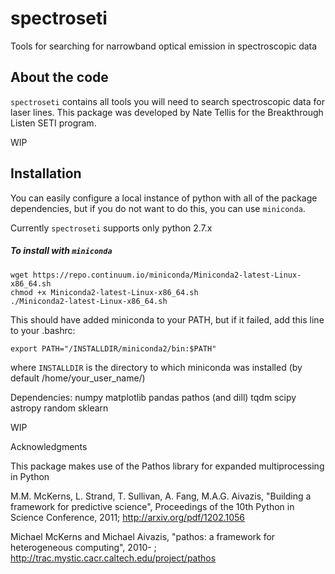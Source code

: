 spectroseti
======
Tools for searching for narrowband optical emission in spectroscopic data

About the code
--------------------------
``spectroseti`` contains all tools you will need to search spectroscopic data
for laser lines. This package was developed by Nate Tellis for the Breakthrough
Listen SETI program.

WIP



Installation
--------------------------

You can easily configure a local instance of python with all of the package dependencies, but if you do not want to do this, you can use ``miniconda``.

Currently ``spectroseti`` supports only python 2.7.x


##### To install with ``miniconda``

```commandline
wget https://repo.continuum.io/miniconda/Miniconda2-latest-Linux-x86_64.sh
chmod +x Miniconda2-latest-Linux-x86_64.sh
./Miniconda2-latest-Linux-x86_64.sh
```

This should have added miniconda to your PATH, but if it failed, add this line to your .bashrc:
```commandline
export PATH="/INSTALLDIR/miniconda2/bin:$PATH"
```
where `INSTALLDIR` is the directory to which miniconda was installed (by default /home/your_user_name/)



Dependencies:
numpy
matplotlib
pandas
pathos (and dill)
tqdm
scipy
astropy
random
sklearn


WIP



Acknowledgments


This package makes use of the Pathos library for expanded multiprocessing in Python

M.M. McKerns, L. Strand, T. Sullivan, A. Fang, M.A.G. Aivazis,
"Building a framework for predictive science", Proceedings of
the 10th Python in Science Conference, 2011;
http://arxiv.org/pdf/1202.1056

Michael McKerns and Michael Aivazis,
"pathos: a framework for heterogeneous computing", 2010- ;
http://trac.mystic.cacr.caltech.edu/project/pathos

